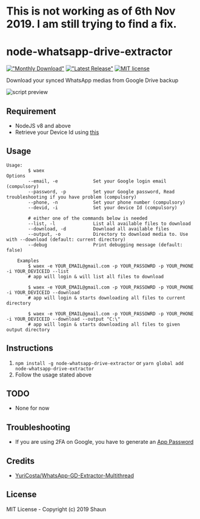 # This is not working as of 6th Nov 2019. I am still trying to find a fix.

# node-whatsapp-drive-extractor

[!["Monthly Download"](https://img.shields.io/npm/dm/node-whatsapp-drive-extractor.svg)](https://npmjs.org/package/node-whatsapp-drive-extractor)
[!["Latest Release"](https://img.shields.io/npm/v/node-whatsapp-drive-extractor.svg)](https://github.com/ShaunLWM/node-whatsapp-drive-extractor/releases/latest)
[![MIT license](https://img.shields.io/badge/license-MIT-green.svg)](https://github.com/ShaunLWM/node-whatsapp-drive-extractor/blob/master/LICENSE)

Download your synced WhatsApp medias from Google Drive backup

![script preview](https://i.imgur.com/KTnTeji.png)

## Requirement
- NodeJS v8 and above
- Retrieve your Device Id using [this](https://play.google.com/store/apps/details?id=com.evozi.deviceid)

## Usage
```
Usage:
        $ waex
Options
        --email, -e             Set your Google login email (compulsory)
        --password, -p          Set your Google password, Read troubleshooting if you have problem (compulsory)
        --phone, -n             Set your phone number (compulsory)
        --devid, -i             Set your device Id (compulsory)

        # either one of the commands below is needed
        --list, -l              List all available files to download
        --download, -d          Download all available files
        --output, -o            Directory to download media to. Use with --download (default: current directory)
        --debug                 Print debugging message (default: false)

	Examples
        $ waex -e YOUR_EMAIL@gmail.com -p YOUR_PASSOWRD -p YOUR_PHONE -i YOUR_DEVICEID --list
        # app will login & will list all files to download

        $ waex -e YOUR_EMAIL@gmail.com -p YOUR_PASSOWRD -p YOUR_PHONE -i YOUR_DEVICEID --download
        # app will login & starts downloading all files to current directory

        $ waex -e YOUR_EMAIL@gmail.com -p YOUR_PASSOWRD -p YOUR_PHONE -i YOUR_DEVICEID --download --output "C:\"
        # app will login & starts downloading all files to given output directory
```

## Instructions
1. ```npm install -g node-whatsapp-drive-extractor``` or ```yarn global add node-whatsapp-drive-extractor```
2. Follow the usage stated above

## TODO
- None for now

## Troubleshooting
- If you are using 2FA on Google, you have to generate an [App Password](https://support.google.com/accounts/answer/185833?hl=en)

## Credits
- [YuriCosta/WhatsApp-GD-Extractor-Multithread](https://github.com/YuriCosta/WhatsApp-GD-Extractor-Multithread)

## License
MIT License - Copyright (c) 2019 Shaun